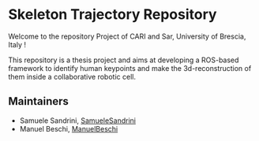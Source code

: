 # Skeleton Trajectory Repository
Welcome to the repository Project of CARI and Sar, University of Brescia, Italy !<br>

This repository is a thesis project and aims at developing a ROS-based framework to identify human keypoints and make the 3d-reconstruction of them inside a collaborative robotic cell.


## Maintainers
- Samuele Sandrini, [SamueleSandrini](https://github.com/SamueleSandrini)
- Manuel Beschi, [ManuelBeschi](https://github.com/ManuelBeschi)
